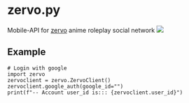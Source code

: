 # zervo.py
Mobile-API for [zervo](https://play.google.com/store/apps/details?id=com.planet.pinponapp) anime roleplay social network
![](https://camo.githubusercontent.com/55363398856946d1ceb8fb881b217a5b2dc67b22cc7fa756b37771750d832684/68747470733a2f2f706c61792d6c682e676f6f676c6575736572636f6e74656e742e636f6d2f7046437a676b4a714d5a6562522d306c33645141433831644c6655434f6a385879305839373338324c4d41446b7267716776467a614c44736a496279633536645851)

## Example
```python3
# Login with google
import zervo
zervoclient = zervo.ZervoClient()
zervoclient.google_auth(google_id="")
print(f"-- Account user_id is::: {zervoclient.user_id}")
```

